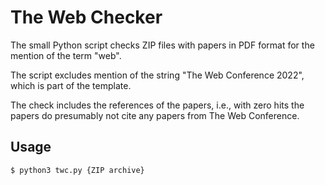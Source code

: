 # The Web Checker

The small Python script checks ZIP files with papers in PDF format for the mention of the term "web".

The script excludes mention of the string "The Web Conference 2022", which is part of the template.

The check includes the references of the papers, i.e., with zero hits the papers do presumably not cite any papers from The Web Conference.

## Usage

````$ python3 twc.py {ZIP archive}````
